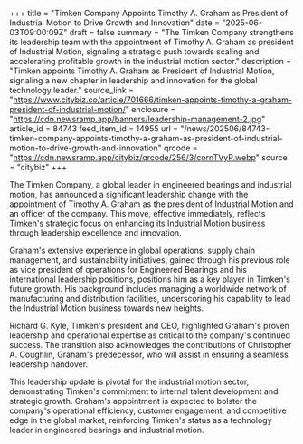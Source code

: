 +++
title = "Timken Company Appoints Timothy A. Graham as President of Industrial Motion to Drive Growth and Innovation"
date = "2025-06-03T09:00:09Z"
draft = false
summary = "The Timken Company strengthens its leadership team with the appointment of Timothy A. Graham as president of Industrial Motion, signaling a strategic push towards scaling and accelerating profitable growth in the industrial motion sector."
description = "Timken appoints Timothy A. Graham as President of Industrial Motion, signaling a new chapter in leadership and innovation for the global technology leader."
source_link = "https://www.citybiz.co/article/701666/timken-appoints-timothy-a-graham-president-of-industrial-motion/"
enclosure = "https://cdn.newsramp.app/banners/leadership-management-2.jpg"
article_id = 84743
feed_item_id = 14955
url = "/news/202506/84743-timken-company-appoints-timothy-a-graham-as-president-of-industrial-motion-to-drive-growth-and-innovation"
qrcode = "https://cdn.newsramp.app/citybiz/qrcode/256/3/cornTVyP.webp"
source = "citybiz"
+++

<p>The Timken Company, a global leader in engineered bearings and industrial motion, has announced a significant leadership change with the appointment of Timothy A. Graham as the president of Industrial Motion and an officer of the company. This move, effective immediately, reflects Timken's strategic focus on enhancing its Industrial Motion business through leadership excellence and innovation.</p><p>Graham's extensive experience in global operations, supply chain management, and sustainability initiatives, gained through his previous role as vice president of operations for Engineered Bearings and his international leadership positions, positions him as a key player in Timken's future growth. His background includes managing a worldwide network of manufacturing and distribution facilities, underscoring his capability to lead the Industrial Motion business towards new heights.</p><p>Richard G. Kyle, Timken's president and CEO, highlighted Graham's proven leadership and operational expertise as critical to the company's continued success. The transition also acknowledges the contributions of Christopher A. Coughlin, Graham's predecessor, who will assist in ensuring a seamless leadership handover.</p><p>This leadership update is pivotal for the industrial motion sector, demonstrating Timken's commitment to internal talent development and strategic growth. Graham's appointment is expected to bolster the company's operational efficiency, customer engagement, and competitive edge in the global market, reinforcing Timken's status as a technology leader in engineered bearings and industrial motion.</p>